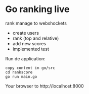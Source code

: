 # Go ranking live

rank manage to webshockets
- create users
- rank (top and relative) 
- add new scores
- implemented test


Run de application:

```
copy content in go/src
cd rankscore
go run main.go
```

Your browser to http://localhost:8000 



